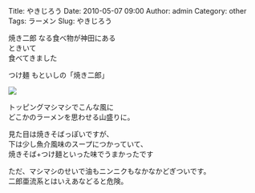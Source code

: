 Title: やきじろう
Date: 2010-05-07 09:00
Author: admin
Category: other
Tags: ラーメン
Slug: やきじろう

焼き二郎 なる食べ物が神田にある  
ときいて  
食べてきました

つけ麺 もといしの「焼き二郎」

[![](http://farm5.static.flickr.com/4015/4579498817_b7e485de3a_m.jpg)](http://www.flickr.com/photos/46200029@N06/4579498817/)  
  
トッピングマシマシでこんな風に  
どこかのラーメンを思わせる山盛りに。

見た目は焼きそばっぽいですが、  
下は少し魚介風味のスープにつかっていて、  
焼きそば+つけ麺といった味でうまかったです

ただ、マシマシのせいで油もニンニクもなかなかどぎついです。  
二郎亜流系とはいえあなどると危険。  

